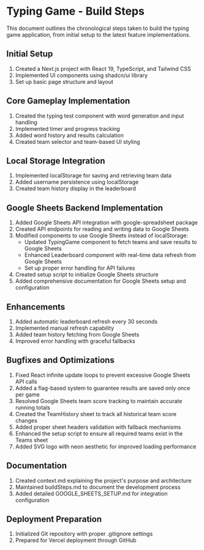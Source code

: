# Typing Game - Build Steps

This document outlines the chronological steps taken to build the typing game application, from initial setup to the latest feature implementations.

## Initial Setup

1. Created a Next.js project with React 19, TypeScript, and Tailwind CSS
2. Implemented UI components using shadcn/ui library
3. Set up basic page structure and layout

## Core Gameplay Implementation

1. Created the typing test component with word generation and input handling
2. Implemented timer and progress tracking
3. Added word history and results calculation
4. Created team selector and team-based UI styling

## Local Storage Integration

1. Implemented localStorage for saving and retrieving team data
2. Added username persistence using localStorage
3. Created team history display in the leaderboard

## Google Sheets Backend Implementation

1. Added Google Sheets API integration with google-spreadsheet package
2. Created API endpoints for reading and writing data to Google Sheets
3. Modified components to use Google Sheets instead of localStorage:
   - Updated TypingGame component to fetch teams and save results to Google Sheets
   - Enhanced Leaderboard component with real-time data refresh from Google Sheets
   - Set up proper error handling for API failures
4. Created setup script to initialize Google Sheets structure
5. Added comprehensive documentation for Google Sheets setup and configuration

## Enhancements

1. Added automatic leaderboard refresh every 30 seconds
2. Implemented manual refresh capability 
3. Added team history fetching from Google Sheets
4. Improved error handling with graceful fallbacks

## Bugfixes and Optimizations

1. Fixed React infinite update loops to prevent excessive Google Sheets API calls
2. Added a flag-based system to guarantee results are saved only once per game
3. Resolved Google Sheets team score tracking to maintain accurate running totals
4. Created the TeamHistory sheet to track all historical team score changes
5. Added proper sheet headers validation with fallback mechanisms
6. Enhanced the setup script to ensure all required teams exist in the Teams sheet
7. Added SVG logo with neon aesthetic for improved loading performance

## Documentation

1. Created context.md explaining the project's purpose and architecture
2. Maintained buildSteps.md to document the development process
3. Added detailed GOOGLE_SHEETS_SETUP.md for integration configuration

## Deployment Preparation

1. Initialized Git repository with proper .gitignore settings
2. Prepared for Vercel deployment through GitHub
